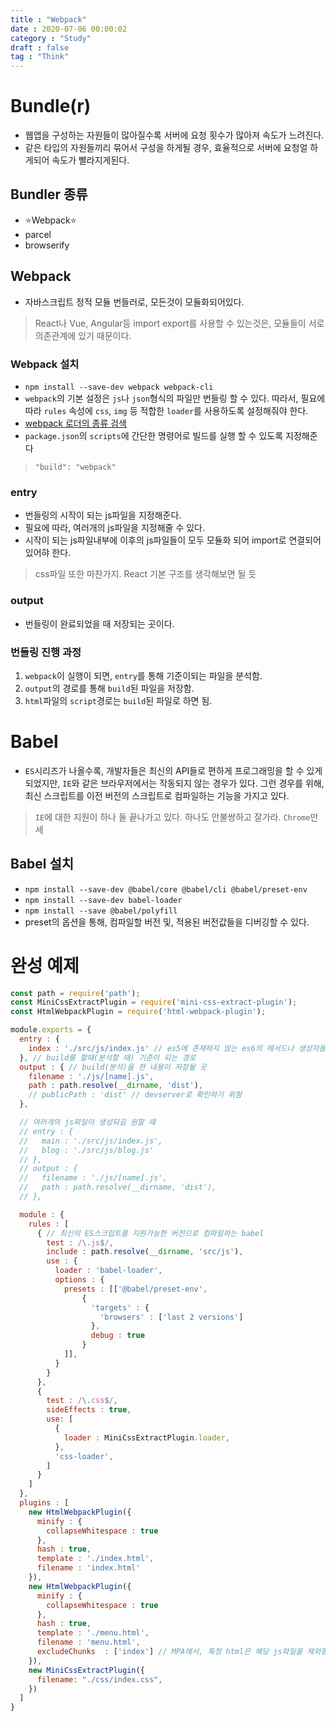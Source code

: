 ```yaml
---
title : "Webpack"
date : 2020-07-06 00:00:02
category : "Study"
draft : false
tag : "Think"
--- 
```


# Bundle(r)
* 웹앱을 구성하는 자원들이 많아질수록 서버에 요청 횟수가 많아져 속도가 느려진다.
* 같은 타입의 자원들끼리 묶어서 구성을 하게될 경우, 효율적으로 서버에 요청얼 하게되어 속도가 빨라지게된다.

## Bundler 종류
* ⭐Webpack⭐
* parcel
* browserify

## Webpack
* 자바스크립트 정적 모듈 번들러로, 모든것이 모듈화되어있다.
> React나 Vue, Angular등 import export를 사용할 수 있는것은, 모듈들이 서로 의존관계에 있기 때문이다.

### Webpack 설치
* `npm install --save-dev webpack webpack-cli`
* `webpack`의 기본 설정은 `js`나 `json`형식의 파일만 번들링 할 수 있다. 따라서, 필요에 따라 `rules` 속성에 `css`, `img` 등 적합한 `loader`를 사용하도록 설정해줘야 한다.
* [webpack 로더의 종류 검색](https://bogyum-uncle.tistory.com/111)
* `package.json`의 `scripts`에 간단한 명령어로 빌드를 실행 할 수 있도록 지정해준다
> `"build": "webpack"`

### entry
* 번들링의 시작이 되는 js파일을 지정해준다.
* 필요에 따라, 여러개의 js파일을 지정해줄 수 있다.
* 시작이 되는 js파일내부에 이후의 js파일들이 모두 모듈화 되어 import로 연결되어있어햐 한다.
> css파일 또한 마찬가지. React 기본 구조를 생각해보면 될 듯

### output
* 번들링이 완료되었을 때 저장되는 곳이다.

### 번들링 진행 과정
1. `webpack`이 실행이 되면, `entry`를 통해 기준이되는 파일을 분석함.
2. `output`의 경로를 통해 `build`된 파일을 저장함.
3. `html`파일의 `script`경로는 `build`된 파일로 하면 됨.

# Babel
* `ES`시리즈가 나올수록, 개발자들은 최신의 API들로 편하게 프로그래밍을 할 수 있게되었지만, `IE`와 같은 브라우저에서는 작동되지 않는 경우가 있다. 그런 경우를 위해, 최신 스크립트를 이전 버전의 스크립트로 컴파일하는 기능을 가지고 있다.
> `IE`에 대한 지원이 하나 둘 끝나가고 있다. 하나도 안불쌍하고 잘가라. `Chrome`만세

## Babel 설치
* `npm install --save-dev @babel/core @babel/cli @babel/preset-env`
* `npm install --save-dev babel-loader`
* `npm install --save @babel/polyfill`
* preset의 옵션을 통해, 컴파일할 버전 및, 적용된 버전값들을 디버깅할 수 있다.

# 완성 예제
```javascript
const path = require('path');
const MiniCssExtractPlugin = require('mini-css-extract-plugin');
const HtmlWebpackPlugin = require('html-webpack-plugin');

module.exports = {
  entry : {
    index : './src/js/index.js' // es5에 존재하지 않는 es6의 메서드나 생성자들도 지원토록함
  }, // build를 할때(분석할 때) 기준이 되는 경로
  output : { // build(분석)을 한 내용이 저장될 곳
    filename : './js/[name].js',
    path : path.resolve(__dirname, 'dist'),
    // publicPath : 'dist' // devserver로 확인하기 위함
  },

  // 여러개의 js파일이 생성되길 원할 때
  // entry : {
  //   main : './src/js/index.js',
  //   blog : './src/js/blog.js'
  // },
  // output : {
  //   filename : './js/[name].js',
  //   path : path.resolve(__dirname, 'dist'),
  // },

  module : {
    rules : [
      { // 최신의 ES스크립트를 지원가능한 버전으로 컴파일하는 babel
        test : /\.js$/,
        include : path.resolve(__dirname, 'src/js'),
        use : {
          loader : 'babel-loader',
          options : {
            presets : [['@babel/preset-env',
                {
                  'targets' : {
                    'browsers' : ['last 2 versions']
                  },
                  debug : true
                }
            ]],
          }
        }
      },
      {
        test : /\.css$/,
        sideEffects : true,
        use: [
          {
            loader : MiniCssExtractPlugin.loader,
          },
          'css-loader',
        ]
      }
    ]
  },
  plugins : [
    new HtmlWebpackPlugin({
      minify : {
        collapseWhitespace : true
      },
      hash : true,
      template : './index.html',
      filename : 'index.html'
    }),
    new HtmlWebpackPlugin({
      minify : {
        collapseWhitespace : true
      },
      hash : true,
      template : './menu.html',
      filename : 'menu.html',
      excludeChunks  : ['index'] // MPA에서, 특정 html은 해당 js파일을 제외함.
    }),
    new MiniCssExtractPlugin({
      filename: "./css/index.css",
    })
  ]
}
```